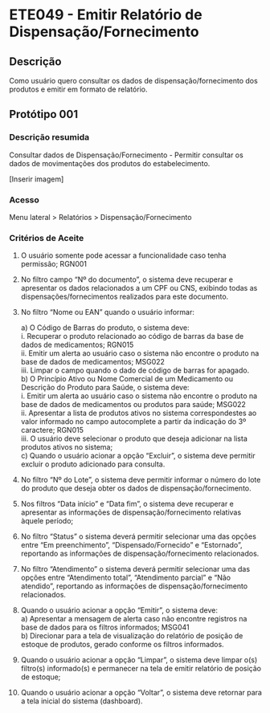 # ETE049 - Emitir Relatório de Dispensação/Fornecimento <!-- Estou criando do zero este .md de acordo com o docx. -->

## Descrição
Como usuário quero consultar os dados de dispensação/fornecimento dos produtos e emitir em formato de relatório. 

## Protótipo 001 

### Descrição resumida  
Consultar dados de Dispensação/Fornecimento - Permitir consultar os dados de movimentações dos produtos do estabelecimento. 

[Inserir imagem]

### Acesso 
Menu lateral > Relatórios > Dispensação/Fornecimento 

### Critérios de Aceite 

1. O usuário somente pode acessar a funcionalidade caso tenha permissão; RGN001  

2. No filtro campo “Nº do documento”, o sistema deve recuperar e apresentar os dados relacionados a um CPF ou CNS, exibindo todas as dispensações/fornecimentos realizados para este documento. 

3. No filtro “Nome ou EAN” quando o usuário informar:  

    a) O Código de Barras do produto, o sistema deve:  
        i. Recuperar o produto relacionado ao código de barras da base de dados de medicamentos; RGN015  
        ii. Emitir um alerta ao usuário caso o sistema não encontre o produto na base de dados de medicamentos; MSG022  
        iii. Limpar o campo quando o dado de código de barras for apagado.  
    b) O Princípio Ativo ou Nome Comercial de um Medicamento ou Descrição do Produto para Saúde, o sistema deve:  
        i. Emitir um alerta ao usuário caso o sistema não encontre o produto na base de dados de medicamentos ou produtos para saúde; MSG022  
        ii. Apresentar a lista de produtos ativos no sistema correspondestes ao valor informado no campo autocomplete a partir da indicação do 3º caractere; RGN015  
        iii. O usuário deve selecionar o produto que deseja adicionar na lista produtos ativos no sistema;  
    c) Quando o usuário acionar a opção “Excluir”, o sistema deve permitir excluir o produto adicionado para consulta. 
4. No filtro “Nº do Lote”, o sistema deve permitir informar o número do lote do produto que deseja obter os dados de dispensação/fornecimento. 
5. Nos filtros “Data início” e “Data fim”, o sistema deve recuperar e apresentar as informações de dispensação/fornecimento relativas àquele período;  
6. No filtro “Status” o sistema deverá permitir selecionar uma das opções entre “Em preenchimento”, “Dispensado/Fornecido” e “Estornado”, reportando as informações de dispensação/fornecimento relacionados. 
7. No filtro “Atendimento” o sistema deverá permitir selecionar uma das opções entre “Atendimento total”, “Atendimento parcial” e “Não atendido”, reportando as informações de dispensação/fornecimento relacionados. 
8. Quando o usuário acionar a opção “Emitir”, o sistema deve:  
    a) Apresentar a mensagem de alerta caso não encontre registros na base de dados para os filtros informados; MSG041  
    b) Direcionar para a tela de visualização do relatório de posição de estoque de produtos, gerado conforme os filtros informados.   
9. Quando o usuário acionar a opção “Limpar”, o sistema deve limpar o(s) filtro(s) informado(s) e permanecer na tela de emitir relatório de posição de estoque;  
10. Quando o usuário acionar a opção “Voltar”, o sistema deve retornar para a tela inicial do sistema (dashboard). 

 

 